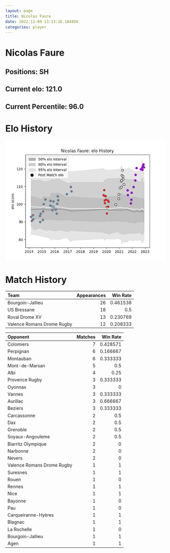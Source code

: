 ```yaml
---  
layout: page  
title: Nicolas Faure  
date: 2022-12-09 13:13:16.184456  
categories: player  
---
```

# Nicolas Faure

## Positions: SH

## Current elo: 121.0

## Current Percentile: 96.0

# Elo History


![elo history](history_NicolasFaure.png)
# Match History


| Team                       |   Appearances |   Win Rate |
|:---------------------------|--------------:|-----------:|
| Bourgoin-Jallieu           |            26 |   0.461538 |
| US Bressane                |            18 |   0.5      |
| Roval Drome XV             |            13 |   0.230769 |
| Valence Romans Drome Rugby |            12 |   0.208333 |

| Opponent                   |   Matches |   Win Rate |
|:---------------------------|----------:|-----------:|
| Colomiers                  |         7 |   0.428571 |
| Perpignan                  |         6 |   0.166667 |
| Montauban                  |         6 |   0.333333 |
| Mont-de-Marsan             |         5 |   0.5      |
| Albi                       |         4 |   0.25     |
| Provence Rugby             |         3 |   0.333333 |
| Oyonnax                    |         3 |   0        |
| Vannes                     |         3 |   0.333333 |
| Aurillac                   |         3 |   0.666667 |
| Beziers                    |         3 |   0.333333 |
| Carcassonne                |         2 |   0.5      |
| Dax                        |         2 |   0.5      |
| Grenoble                   |         2 |   0.5      |
| Soyaux-Angouleme           |         2 |   0.5      |
| Biarritz Olympique         |         2 |   0        |
| Narbonne                   |         2 |   0        |
| Nevers                     |         2 |   0        |
| Valence Romans Drome Rugby |         1 |   1        |
| Suresnes                   |         1 |   1        |
| Rouen                      |         1 |   0        |
| Rennes                     |         1 |   1        |
| Nice                       |         1 |   1        |
| Bayonne                    |         1 |   0        |
| Pau                        |         1 |   0        |
| Carqueiranne-Hyères        |         1 |   1        |
| Blagnac                    |         1 |   1        |
| La Rochelle                |         1 |   0        |
| Bourgoin-Jallieu           |         1 |   1        |
| Agen                       |         1 |   1        |